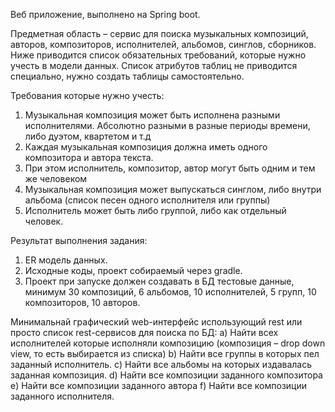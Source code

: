 Веб приложение, выполнено на Spring boot.

Предметная область – сервис для поиска музыкальных композиций, авторов, композиторов, исполнителей, альбомов, синглов, сборников. Ниже приводится список обязательных требований, которые нужно учесть в модели данных. Список атрибутов таблиц не приводится специально, нужно создать таблицы самостоятельно. 

Требования которые нужно учесть:
1) Музыкальная композиция может быть исполнена разными исполнителями. Абсолютно разными в разные периоды времени, либо дуэтом, квартетом и т.д
2) Каждая музыкальная композиция должна иметь одного композитора и автора текста.
3) При этом исполнитель, композитор, автор могут быть одним и тем же человеком
4) Музыкальная композиция может выпускаться синглом, либо внутри альбома (список песен одного исполнителя или группы)
5) Исполнитель может быть либо группой, либо как отдельный человек.

Результат выполнения задания:
1) ER модель данных.
2) Исходные коды, проект собираемый через gradle.
3) Проект при запуске должен создавать в БД тестовые данные, минимум 30 композиций, 6 альбомов, 10 исполнителей, 5 групп, 10 композиторов, 10 авторов.

Минимальнай графический web-интерфейс использующий rest или просто список rest-сервисов для поиска по БД: 
a) Найти всех исполнителей которые исполняли композицию (композиция – drop down view, то есть выбирается из списка) 
b) Найти все группы в которых пел заданный исполнитель. 
c) Найти все альбомы на которых издавалась заданная композиция. 
d) Найти все композиции заданного композитора 
e) Найти все композиции заданного автора 
f) Найти все композиции заданного исполнителя.